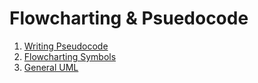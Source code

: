 # Flowcharting & Psuedocode

1. [Writing Pseudocode](https://www.geeksforgeeks.org/how-to-write-a-pseudo-code/)
2. [Flowcharting Symbols](https://www.gliffy.com/blog/guide-to-flowchart-symbols)
3. [General UML](https://tallyfy.com/uml-diagram/)

